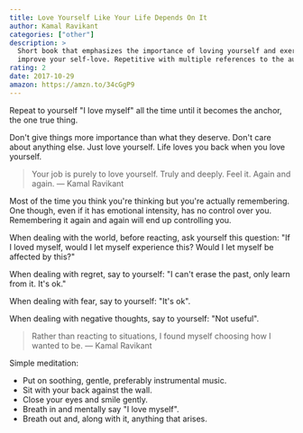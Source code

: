 ```yaml
---
title: Love Yourself Like Your Life Depends On It
author: Kamal Ravikant
categories: ["other"]
description: >
  Short book that emphasizes the importance of loving yourself and exercises to
  improve your self-love. Repetitive with multiple references to the author.
rating: 2
date: 2017-10-29
amazon: https://amzn.to/34cGgP9
---
```


Repeat to yourself "I love myself" all the time until it becomes the anchor, the
one true thing.

Don't give things more importance than what they deserve. Don't care about
anything else. Just love yourself. Life loves you back when you love yourself.

> Your job is purely to love yourself. Truly and deeply. Feel it. Again and
> again. — Kamal Ravikant

Most of the time you think you're thinking but you're actually remembering. One
though, even if it has emotional intensity, has no control over you. Remembering
it again and again will end up controlling you.

When dealing with the world, before reacting, ask yourself this question: "If I
loved myself, would I let myself experience this? Would I let myself be affected
by this?"

When dealing with regret, say to yourself: "I can't erase the past, only learn
from it. It's ok."

When dealing with fear, say to yourself: "It's ok".

When dealing with negative thoughts, say to yourself: "Not useful".

> Rather than reacting to situations, I found myself choosing how I wanted to
> be. — Kamal Ravikant

Simple meditation:

* Put on soothing, gentle, preferably instrumental music.
* Sit with your back against the wall.
* Close your eyes and smile gently.
* Breath in and mentally say "I love myself".
* Breath out and, along with it, anything that arises.
